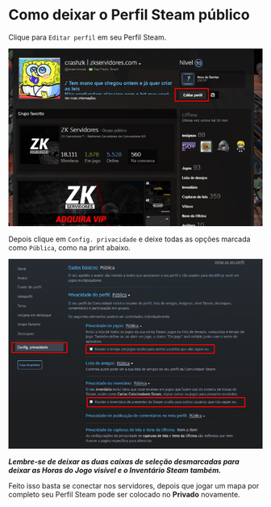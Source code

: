 # Como deixar o Perfil Steam público

Clique para `Editar perfil` em seu Perfil Steam.

![](../.gitbook/assets/image%20%2815%29.png)

Depois clique em `Config. privacidade` e deixe todas as opções marcada como `Pública`, como na print abaixo.

![](../.gitbook/assets/image%20%2816%29.png)

_**Lembre-se de deixar as duas caixas de seleção desmarcadas para deixar as Horas do Jogo visível e o Inventário Steam também.**_

Feito isso basta se conectar nos servidores, depois que jogar um mapa por completo seu Perfil Steam pode ser colocado no **Privado** novamente.

